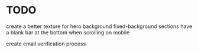 # TODO

create a better texture for hero background
fixed-background sections have a blank bar at the bottom when scrolling on mobile

create email verification process